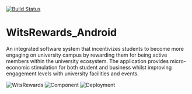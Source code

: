 [![Build Status](https://travis-ci.org/nicferretti/WitsRewards_Android.svg?branch=feature%2Fci)](https://travis-ci.org/nicferretti/WitsRewards_Android)

# WitsRewards_Android
An integrated software system that incentivizes students to become more engaging on university campus by rewarding them for being active members within the university ecosystem. The application provides micro-economic stimulation for both student and business whilst improving engagement levels with university facilities and events.

![WitsRewards](https://user-images.githubusercontent.com/26852297/55688780-0f0ff980-597d-11e9-90c9-d9f2ec41ef2a.png)
![Component](https://user-images.githubusercontent.com/26852297/55688781-10412680-597d-11e9-8b6b-207daa8c294b.png)
![Deployment](https://user-images.githubusercontent.com/26852297/55688786-11725380-597d-11e9-8975-2e374d0b78da.png)
